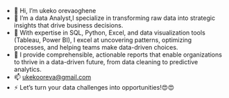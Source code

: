 - 👋 Hi, I’m ukeko orevaoghene 
- 👀 I’m a data Analyst,I specialize in transforming raw data into strategic insights that drive business decisions.
- 🌱 With expertise in SQL, Python, Excel, and data visualization tools (Tableau, Power BI), I excel at uncovering patterns, optimizing processes, and helping teams make data-driven choices. 
- 💞️ I provide comprehensible, actionable reports that enable organizations to thrive in a data-driven future, from data cleaning to predictive analytics.
- 📫 ukekooreva@gmail.com
- ⚡ Let’s turn your data challenges into opportunities!😍😍

<!---
fooreva/fooreva is a ✨ special ✨ repository because its `README.md` (this file) appears on your GitHub profile.
You can click the Preview link to take a look at your changes.
--->
